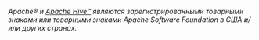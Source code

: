 _Apache® и [Apache Hive™](https://hive.apache.org/) являются зарегистрированными товарными знаками или товарными знаками Apache Software Foundation в США и/или других странах._